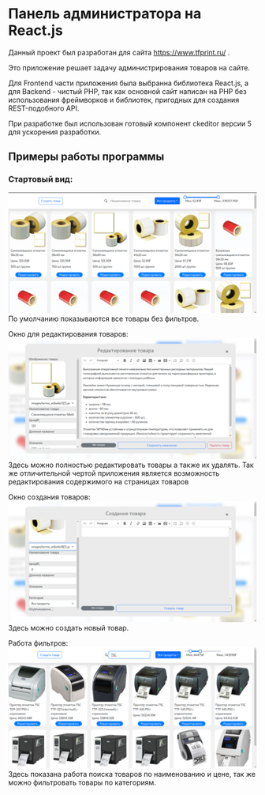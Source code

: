 # Панель администратора на React.js

Данный проект был разработан для сайта https://www.tfprint.ru/ .

Это приложение решает задачу администрирования товаров на сайте.

Для Frontend части приложения была выбранна библиотека React.js, а для Backend - чистый PHP, так как основной сайт написан на PHP без использования фреймворков и библиотек, пригодных для создания REST-подобного API.

При разработке был использован готовый компонент ckeditor версии 5 для ускорения разработки.

## Примеры работы программы

### Стартовый вид:
![preview](https://github.com/semichuk/tfprint-spa-products/raw/main/preview/4.png)
По умолчанию показываются все товары без фильтров.

Окно для редактирования товаров:
![preview](https://github.com/semichuk/tfprint-spa-products/raw/main/preview/2.png)
Здесь можно полностью редактировать товары а также их удалять.
Так же отличительной чертой приложения является возможность редактирования содержимого на страницах товаров

Окно создания товаров:
![preview](https://github.com/semichuk/tfprint-spa-products/raw/main/preview/3.png)
Здесь можно создать новый товар.

Работа фильтров:
![preview](https://github.com/semichuk/tfprint-spa-products/raw/main/preview/1.png)
Здесь показана работа поиска товаров по наименованию и цене, так же можно фильтровать товары по категориям.


